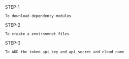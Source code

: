 STEP-1

    To download dependency modules

STEP-2

    To create a environmnet files

STEP-3

    To ADD the token api_key and api_secret and cloud name
